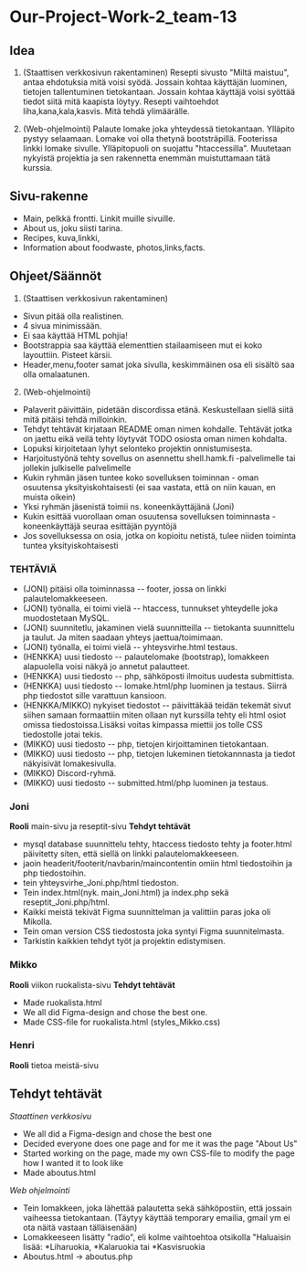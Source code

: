 # Our-Project-Work-2_team-13 #

## Idea ##
1. (Staattisen verkkosivun rakentaminen)
Resepti sivusto "Miltä maistuu", antaa ehdotuksia mitä voisi syödä.
Jossain kohtaa käyttäjän luominen, tietojen tallentuminen tietokantaan.
Jossain kohtaa käyttäjä voisi syöttää tiedot siitä mitä kaapista löytyy.
Resepti vaihtoehdot liha,kana,kala,kasvis.
Mitä tehdä ylimäärälle.

2. (Web-ohjelmointi)
Palaute lomake joka yhteydessä tietokantaan. Ylläpito pystyy selaamaan.
Lomake voi olla thetynä bootsträpillä. Footerissa linkki lomake sivulle.
Ylläpitopuoli on suojattu "htaccessilla". Muutetaan nykyistä projektia ja sen rakennetta enemmän muistuttamaan tätä kurssia.


## Sivu-rakenne ##
- Main, pelkkä frontti. Linkit muille sivuille.
- About us, joku siisti tarina.
- Recipes, kuva,linkki,
- Information about foodwaste, photos,links,facts.


## Ohjeet/Säännöt ##
1. (Staattisen verkkosivun rakentaminen)
- Sivun pitää olla realistinen.
- 4 sivua minimissään.
- Ei saa käyttää HTML pohjia!
- Bootstrappia saa käyttää elementtien stailaamiseen mut ei koko layouttiin. Pisteet kärsii.
- Header,menu,footer samat joka sivulla, keskimmäinen osa eli sisältö saa olla omalaatunen.

2. (Web-ohjelmointi)
- Palaverit päivittäin, pidetään discordissa etänä. Keskustellaan siellä siitä mitä pitäisi tehdä milloinkin.
- Tehdyt tehtävät kirjataan README oman nimen kohdalle. Tehtävät jotka on jaettu eikä veilä tehty löytyvät TODO osiosta oman nimen kohdalta.
- Lopuksi kirjoitetaan lyhyt selonteko projektin onnistumisesta.
- Harjoitustyönä tehty sovellus on asennettu shell.hamk.fi -palvelimelle tai jollekin julkiselle palvelimelle
- Kukin ryhmän jäsen tuntee koko sovelluksen toiminnan - oman osuutensa yksityiskohtaisesti (ei saa vastata, että on niin kauan, en muista oikein)
- Yksi ryhmän jäsenistä toimii ns. koneenkäyttäjänä (Joni)
- Kukin esittää vuorollaan oman osuutensa sovelluksen toiminnasta - koneenkäyttäjä seuraa esittäjän pyyntöjä
- Jos sovelluksessa on osia, jotka on kopioitu netistä, tulee niiden toiminta tuntea yksityiskohtaisesti


### TEHTÄVIÄ ###
- (JONI) pitäisi olla toiminnassa -- footer, jossa on linkki palautelomakkeeseen.
- (JONI) työnalla, ei toimi vielä -- htaccess, tunnukset yhteydelle joka muodostetaan MySQL.
- (JONI) suunnitetlu, jakaminen vielä suunnitteilla -- tietokanta suunnittelu ja taulut. Ja miten saadaan yhteys jaettua/toimimaan.
- (JONI) työnalla, ei toimi vielä -- yhteysvirhe.html testaus.
- (HENKKA) uusi tiedosto -- palautelomake (bootstrap), lomakkeen alapuolella voisi näkyä jo annetut palautteet.
- (HENKKA) uusi tiedosto -- php, sähköposti ilmoitus uudesta submittista.
- (HENKKA) uusi tiedosto -- lomake.html/php luominen ja testaus. Siirrä php tiedostot sille varattuun kansioon.
- (HENKKA/MIKKO) nykyiset tiedostot -- päivittäkää teidän tekemät sivut siihen samaan formaattiin miten ollaan nyt kurssilla 
tehty eli html osiot omissa tiedostoissa.Lisäksi voitas kimpassa miettii jos tolle CSS tiedostolle jotai tekis.
- (MIKKO) uusi tiedosto -- php, tietojen kirjoittaminen tietokantaan.
- (MIKKO) uusi tiedosto -- php, tietojen lukeminen tietokannnasta ja tiedot näkyisivät lomakesivulla.
- (MIKKO) Discord-ryhmä.
- (MIKKO) uusi tiedosto -- submitted.html/php luominen ja testaus.



### Joni ###
**Rooli**
main-sivu ja reseptit-sivu
**Tehdyt tehtävät**
- mysql database suunnittelu tehty, htaccess tiedosto tehty ja footer.html päivitetty siten, että siellä on linkki palautelomakkeeseen.
- jaoin headerit/footerit/navbarin/maincontentin omiin html tiedostoihin ja php tiedostoihin.
- tein yhteysvirhe_Joni.php/html tiedoston.
- Tein index.html(nyk. main_Joni.html) ja index.php sekä reseptit_Joni.php/html.
- Kaikki meistä tekivät Figma suunnittelman ja valittiin paras joka oli Mikolla.
- Tein oman version CSS tiedostosta joka syntyi Figma suunnitelmasta.
- Tarkistin kaikkien tehdyt työt ja projektin edistymisen.


### Mikko ###
**Rooli**
viikon ruokalista-sivu
**Tehdyt tehtävät**
- Made ruokalista.html
- We all did Figma-design and chose the best one.
- Made CSS-file for ruokalista.html (styles_Mikko.css)


### Henri ###
**Rooli**
tietoa meistä-sivu
## Tehdyt tehtävät ##
*Staattinen verkkosivu*
- We all did a Figma-design and chose the best one
- Decided everyone does one page and for me it was the page "About Us"
- Started working on the page, made my own CSS-file to modify the page how I wanted it to look like
- Made aboutus.html

*Web ohjelmointi*
- Tein lomakkeen, joka lähettää palautetta sekä sähköpostiin, että jossain vaiheessa tietokantaan. (Täytyy käyttää temporary emailia, gmail ym ei ota näitä vastaan tälläisenään)
- Lomakkeeseen lisätty "radio", eli kolme vaihtoehtoa otsikolla "Haluaisin lisää: *Liharuokia, *Kalaruokia tai *Kasvisruokia
- Aboutus.html -> aboutus.php


